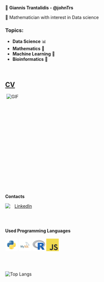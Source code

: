  
🔭
**Giannis Trantalidis - @johnTrs** 

📐 Mathematician with interest in Data science

### Topics:
- **Data Science**  📊
- **Mathematics**        📐
- **Machine Learning**   🧠
- **Bioinformatics**      🧬
<br>

## [**CV**](https://github.com/johnTrs/johnTrs/files/11524720/resume.pdf)

<img align="right" alt="GIF" src="https://cdn.dribbble.com/users/2344801/screenshots/4774578/alphatestersanimation2.gif?raw=true" width="500" height="320"/>
<br>

**Contacts**
 
<img align="left"  width="30px" src="https://cdn2.iconfinder.com/data/icons/social-media-icons-23/800/linkedin-512.png"/> 

[LinkedIn](https://www.linkedin.com/in/gtrantalidis/)

<br>
<br>

**Used Programming Languages**  
<br>
<code><img height="40" src="https://raw.githubusercontent.com/github/explore/80688e429a7d4ef2fca1e82350fe8e3517d3494d/topics/python/python.png"></code>
<code><img height="40" src="https://raw.githubusercontent.com/github/explore/80688e429a7d4ef2fca1e82350fe8e3517d3494d/topics/mysql/mysql.png"></code>
<code><img height="40" src="https://raw.githubusercontent.com/github/explore/80688e429a7d4ef2fca1e82350fe8e3517d3494d/topics/r/r.png"></code>
<code><img height="40" src="https://raw.githubusercontent.com/github/explore/80688e429a7d4ef2fca1e82350fe8e3517d3494d/topics/javascript/javascript.png"></code>

<br>
<br>


![Top Langs](https://github-readme-stats.vercel.app/api/top-langs/?username=JohnTrs)



